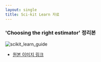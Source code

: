 ```yaml
---
layout: single
title: Sci-kit Learn 자료
---
```

### 'Choosing the right estimator' 정리본
![scikit_learn_guide](https://github.com/MOONisYOUNG/MOONisYOUNG.github.io/assets/87643414/55b2090a-ea44-4537-aa32-559d428d15bc)  
* [원본 이미지 링크](https://scikit-learn.org/stable/tutorial/machine_learning_map/)
